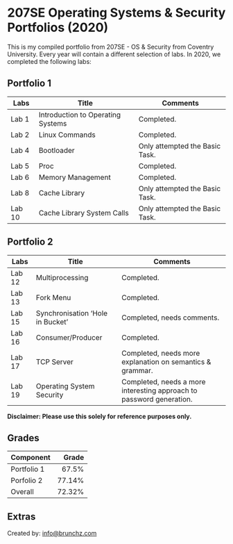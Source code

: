 # 207SE Operating Systems & Security Portfolios (2020)

This is my compiled portfolio from 207SE - OS & Security from Coventry University.
Every year will contain a different selection of labs. In 2020, we completed the following labs:

## Portfolio 1

| **Labs**    | **Title**                         | **Comments**                   |
|-------------|-----------------------------------|--------------------------------|
| Lab 1       | Introduction to Operating Systems | Completed.                     |
| Lab 2       | Linux Commands                    | Completed.                     |
| Lab 4       | Bootloader                        | Only attempted the Basic Task. |
| Lab 5       | Proc                              | Completed.                     |
| Lab 6       | Memory Management                 | Completed.                     |
| Lab 8       | Cache Library                     | Only attempted the Basic Task. |
| Lab 10      | Cache Library System Calls        | Only attempted the Basic Task. |


## Portfolio 2

| **Labs**    | **Title**                        | **Comments**                                              |
|-------------|----------------------------------|-----------------------------------------------------------|
| Lab 12      | Multiprocessing                  | Completed.                                                |
| Lab 13      | Fork Menu                        | Completed.                                                |
| Lab 15      | Synchronisation ‘Hole in Bucket’ | Completed, needs comments.                                |
| Lab 16      | Consumer/Producer                | Completed.                                                |
| Lab 17      | TCP Server                       | Completed, needs more explanation on semantics & grammar. |
| Lab 19      | Operating System Security        | Completed, needs a more interesting approach to password generation.                |

**Disclaimer: Please use this solely for reference purposes only.**

## Grades

| Component        | Grade  | 
| ------------- |-------------:| 
| Portfolio 1      | 67.5% | 
| Porfolio 2     | 77.14%  |  
| Overall    | 72.32%  |  


## Extras
Created by: [info@brunchz.com](mailto:info@brunchz.com)